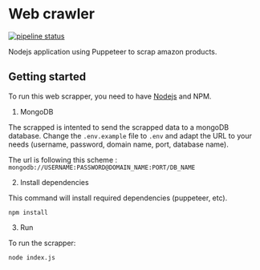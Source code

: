 # Web crawler 

[![pipeline status](https://gitlab.com/AsterYujano/web-crawler/badges/master/pipeline.svg)](https://gitlab.com/AsterYujano/web-crawler/commits/master)

Nodejs application using Puppeteer to scrap amazon products.

## Getting started

To run this web scrapper, you need to have [Nodejs](https://nodejs.org/en/) and NPM.

1. MongoDB

The scrapped is intented to send the scrapped data to a mongoDB database. Change the `.env.example` file to `.env` and adapt the URL to your needs (username, password, domain name, port, database name).

The url is following this scheme : `mongodb://USERNAME:PASSWORD@DOMAIN_NAME:PORT/DB_NAME`

2. Install dependencies

This command will install required dependencies (puppeteer, etc).

```
npm install
```

3. Run
	
To run the scrapper:
```
node index.js
```
